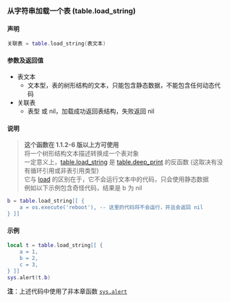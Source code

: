 ### 从字符串加载一个表 \(**table\.load\_string**\)


#### 声明
```lua
关联表 = table.load_string(表文本)
```


#### 参数及返回值
- 表文本
    - 文本型，表的树形结构的文本，只能包含静态数据，不能包含任何动态代码
- 关联表
    - 表型 或 nil，加载成功返回表结构，失败返回 nil


#### 说明
> **这个函数在 1\.1\.2\-6 版以上方可使用**  
> 将一个树形结构文本描述转换成一个表对象  
> 一定意义上，[table.load_string](/Handbook/ext-table/table.load_string.md) 是 [table.deep_print](/Handbook/ext-table/table.deep_print.md) 的反函数 (这取决有没有循环引用或非表引用类型)  
> 它与 [load](http://cloudwu.github.io/lua53doc/manual.html#pdf-load) 的区别在于，它不会运行文本中的代码，只会使用静态数据  
> 例如以下示例包含奇怪代码，结果是 b 为 nil  
```lua
b = table.load_string[[ {
    a = os.execute('reboot'), -- 这里的代码将不会运行，并且会返回 nil
} ]]
```


#### 示例  
```lua
local t = table.load_string[[ {
    a = 1,
    b = 2,
    c = 3,
} ]]
sys.alert(t.b)
```
**注**：上述代码中使用了非本章函数 [`sys.alert`](/Handbook/sys/sys.alert.md)  

